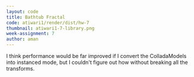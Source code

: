 ```yaml
---
layout: code
title: Bathtub Fractal
code: atiwari1/render/dist/hw-7
thumbnail: atiwari1-7-library.png
week-assignment: 7
author: aman
---
```


I think performance would be far improved if I convert the ColladaModels into instanced mode, but I couldn't figure out how without breaking all the transforms.
